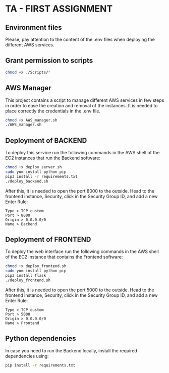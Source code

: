 # TA - FIRST ASSIGNMENT

## Environment files
Please, pay attention to the content of the .env files when deploying the different AWS services.

## Grant permission to scripts

```bash
chmod +x ./Scripts/*
```

## AWS Manager
This project contains a script to manage different AWS services in few steps in order to ease the creation and removal of the instances. It is needed to place correctly the credentials in the .env file.

```bash
chmod +x AWS_manager.sh
./AWS_manager.sh
```

## Deployment of BACKEND
To deploy this service run the following commands in the AWS shell of the EC2 instances that run the Backend software:

```bash
chmod +x deploy_server.sh
sudo yum install python pip
pip3 install -r requirements.txt
./deploy_backend.sh
```

After this, it is needed to open the port 8000 to the outside. Head to the frontend instance, Security, click in the Security Group ID, and add a new Enter Rule:

```
Type > TCP custom
Port > 8000
Origin > 0.0.0.0/0
Name > Backend
```

## Deployment of FRONTEND
To deploy the web interface run the following commands in the AWS shell of the EC2 instance that contains the Frontend software:

```bash
chmod +x deploy_frontend.sh
sudo yum install python pip
pip3 install flask
./deploy_frontend.sh
```

After this, it is needed to open the port 5000 to the outside. Head to the frontend instance, Security, click in the Security Group ID, and add a new Enter Rule:

```
Type > TCP custom
Port > 5000
Origin > 0.0.0.0/0
Name > Frontend
```

## Python dependencies
In case you need to run the Backend locally, install the required dependencies using:

```bash
pip install -r requirements.txt
```
